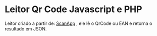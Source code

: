 # Leitor Qr Code Javascript e PHP

Leitor criado a partir de: [ScanApp](https://github.com/scanapp-org) , ele lê o QrCode ou EAN e retorna o resultado em JSON.

